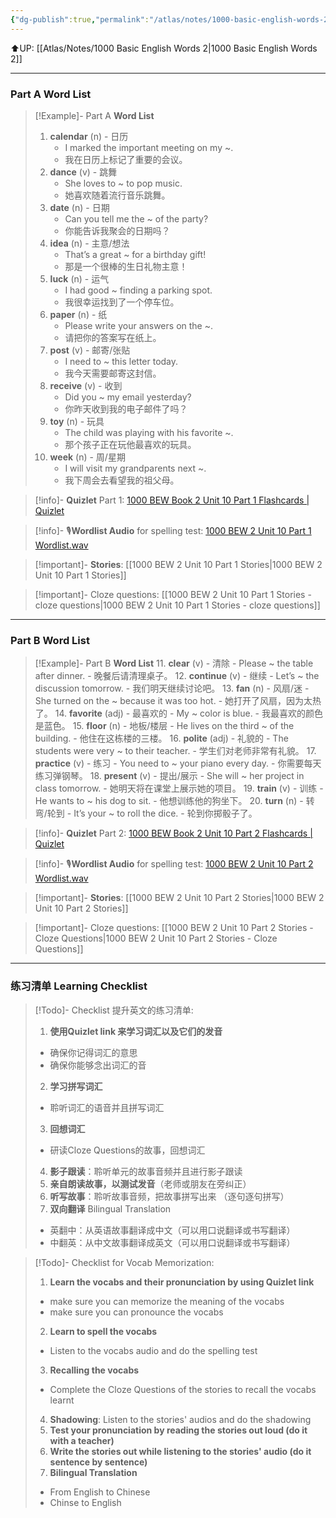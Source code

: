 ```yaml
---
{"dg-publish":true,"permalink":"/atlas/notes/1000-basic-english-words-2-unit-10/"}
---
```


⬆️UP: [[Atlas/Notes/1000 Basic English Words 2\|1000 Basic English Words 2]]

---
### Part A Word List

> [!Example]- Part A **Word List**
> 1. **calendar** (n) - 日历
>     - I marked the important meeting on my ~.
>     - 我在日历上标记了重要的会议。
> 2. **dance** (v) - 跳舞
>     - She loves to ~ to pop music.
>     - 她喜欢随着流行音乐跳舞。
> 3. **date** (n) - 日期
>     - Can you tell me the ~ of the party?
>     - 你能告诉我聚会的日期吗？
> 4. **idea** (n) - 主意/想法
>     - That’s a great ~ for a birthday gift!
>     - 那是一个很棒的生日礼物主意！
> 5. **luck** (n) - 运气
>     - I had good ~ finding a parking spot.
>     - 我很幸运找到了一个停车位。
> 6. **paper** (n) - 纸
>     - Please write your answers on the ~.
>     - 请把你的答案写在纸上。
> 7. **post** (v) - 邮寄/张贴
>     - I need to ~ this letter today.
>     - 我今天需要邮寄这封信。
> 8. **receive** (v) - 收到
>     - Did you ~ my email yesterday?
>     - 你昨天收到我的电子邮件了吗？
> 9. **toy** (n) - 玩具
>     - The child was playing with his favorite ~.
>     - 那个孩子正在玩他最喜欢的玩具。
> 10. **week** (n) - 周/星期
>     - I will visit my grandparents next ~.
>     - 我下周会去看望我的祖父母。

> [!info]- **Quizlet** Part 1: [1000 BEW Book 2 Unit 10 Part 1 Flashcards | Quizlet]()

> [!info]- 🎙️**Wordlist Audio** for spelling test: [1000 BEW 2 Unit 10 Part 1 Wordlist.wav]()

> [!important]- **Stories**: [[1000 BEW 2 Unit 10 Part 1 Stories\|1000 BEW 2 Unit 10 Part 1 Stories]]

> [!important]- Cloze questions: [[1000 BEW 2 Unit 10 Part 1 Stories - cloze questions\|1000 BEW 2 Unit 10 Part 1 Stories - cloze questions]]

---
### Part B Word List

> [!Example]- Part B **Word List**
> 11. **clear** (v) - 清除
>     - Please ~ the table after dinner.
>     - 晚餐后请清理桌子。
> 12. **continue** (v) - 继续
>     - Let’s ~ the discussion tomorrow.
>     - 我们明天继续讨论吧。
> 13. **fan** (n) - 风扇/迷
>     - She turned on the ~ because it was too hot.
>     - 她打开了风扇，因为太热了。
> 14. **favorite** (adj) - 最喜欢的
>     - My ~ color is blue.
>     - 我最喜欢的颜色是蓝色。
> 15. **floor** (n) - 地板/楼层
>     - He lives on the third ~ of the building.
>     - 他住在这栋楼的三楼。
> 16. **polite** (adj) - 礼貌的
>     - The students were very ~ to their teacher.
>     - 学生们对老师非常有礼貌。
> 17. **practice** (v) - 练习
>     - You need to ~ your piano every day.
>     - 你需要每天练习弹钢琴。
> 18. **present** (v) - 提出/展示
>     - She will ~ her project in class tomorrow.
>     - 她明天将在课堂上展示她的项目。
> 19. **train** (v) - 训练
>     - He wants to ~ his dog to sit.
>     - 他想训练他的狗坐下。
> 20. **turn** (n) - 转弯/轮到
>     - It’s your ~ to roll the dice.
>     - 轮到你掷骰子了。

> [!info]- **Quizlet** Part 2: [1000 BEW Book 2 Unit 10 Part 2 Flashcards | Quizlet]()

> [!info]- 🎙️**Wordlist Audio** for spelling test: [1000 BEW 2 Unit 10 Part 2 Wordlist.wav]()

> [!important]- **Stories**: [[1000 BEW 2 Unit 10 Part 2 Stories\|1000 BEW 2 Unit 10 Part 2 Stories]]

> [!important]- Cloze questions: [[1000 BEW 2 Unit 10 Part 2 Stories - Cloze Questions\|1000 BEW 2 Unit 10 Part 2 Stories - Cloze Questions]]


---- 
### 练习清单 Learning Checklist

> [!Todo]- Checklist 提升英文的练习清单:
> 1. **使用Quizlet link 来学习词汇以及它们的发音** 
>	- 确保你记得词汇的意思 
>	- 确保你能够念出词汇的音 
> 2. **学习拼写词汇** 
>	- 聆听词汇的语音并且拼写词汇 
> 3. **回想词汇**
>	- 研读Cloze Questions的故事，回想词汇 
> 4. **影子跟读**：聆听单元的故事音频并且进行影子跟读 
> 5. **亲自朗读故事，以测试发音**（老师或朋友在旁纠正）
> 6. **听写故事**：聆听故事音频，把故事拼写出来 （逐句逐句拼写）
> 7. **双向翻译** Bilingual Translation 
>	- 英翻中：从英语故事翻译成中文（可以用口说翻译或书写翻译）
>	- 中翻英：从中文故事翻译成英文（可以用口说翻译或书写翻译）

> [!Todo]- Checklist for Vocab Memorization:
> 
> 1. **Learn the vocabs and their pronunciation by using Quizlet link**
>	- make sure you can memorize the meaning of the vocabs
>	- make sure you can pronounce the vocabs
> 2. **Learn to spell the vocabs**
>	- Listen to the vocabs audio and do the spelling test
> 3. **Recalling the vocabs**
>	- Complete the Cloze Questions of the stories to recall the vocabs learnt
> 4. **Shadowing**: Listen to the stories' audios and do the shadowing
> 5. **Test your pronunciation by reading the stories out loud (do it with a teacher)**
> 6. **Write the stories out while listening to the stories' audio (do it sentence by sentence)**
> 7. **Bilingual Translation** 
> 	- From English to Chinese
> 	- Chinse to English

